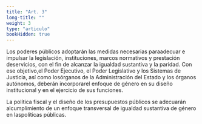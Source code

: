 ```yaml
---
title: "Art. 3"
long-title: ""
weight: 3
type: "articulo"
bookHidden: true
---
```

Los poderes públicos adoptarán las medidas necesarias paraadecuar e impulsar la legislación, instituciones, marcos normativos y prestación deservicios, con el fin de alcanzar la igualdad sustantiva y la paridad. Con ese objetivo,el Poder Ejecutivo, el Poder Legislativo y los Sistemas de Justicia, así como losórganos de la Administración del Estado y los órganos autónomos, deberán incorporarel enfoque de género en su diseño institucional y en el ejercicio de sus funciones.

La política fiscal y el diseño de los presupuestos públicos se adecuarán alcumplimiento de un enfoque transversal de igualdad sustantiva de género en laspolíticas públicas.
